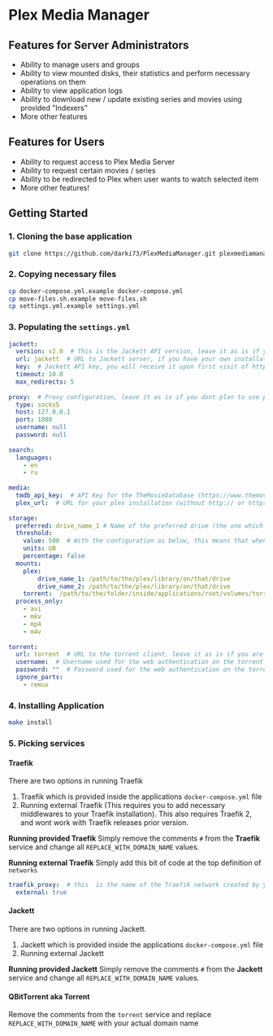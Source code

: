 # Plex Media Manager

## Features for Server Administrators

- Ability to manage users and groups  
- Ability to view mounted disks, their statistics and perform necessary operations on them  
- Ability to view application logs  
- Ability to download new / update existing series and movies using provided "Indexers"  
- More other features


## Features for Users
 - Ability to request access to Plex Media Server
 - Ability to request certain movies / series
 - Ability to be redirected to Plex when user wants to watch selected item
 - More other features!

## Getting Started

### 1. Cloning the base application
```bash
git clone https://github.com/darki73/PlexMediaManager.git plexmediamanager
```
### 2. Copying necessary files

```bash
cp docker-compose.yml.example docker-compose.yml
cp move-files.sh.example move-files.sh
cp settings.yml.example settings.yml
```

### 3. Populating the `settings.yml`
```yaml
jackett:  
  version: v2.0  # This is the Jackett API version, leave it as is if you dont know what this means
  url: jackett  # URL to Jackett server, if you have your own installation, provider the full URL
  key:  # Jackett API key, you will receive it upon first visit of https://jackett.DOMAIN_NAME
  timeout: 10.0  
  max_redirects: 5  
  
proxy:  # Proxy configuration, leave it as is if you dont plan to use proxy
  type: socks5  
  host: 127.0.0.1  
  port: 1080  
  username: null  
  password: null  
  
search:  
  languages:  
    - en  
    - ru  
  
media:  
  tmdb_api_key:  # API Key for the TheMovieDatabase (https://www.themoviedb.org), can be obtained on your account page
  plex_url:  # URL for your plex installation (without http:// or https://)
  
storage:  
  preferred: drive_name_1 # Name of the preferred drive (the one which is defined in the plex mounts section)
  threshold:  
    value: 500  # With the configuration as below, this means that when there is 500 GB or less on the drive, next drive will be selected
    units: GB  
    percentage: false  
  mounts:  
    plex:  
	    drive_name_1: /path/to/the/plex/library/on/that/drive
	    drive_name_2: /path/to/the/plex/library/on/that/drive
    torrent:  /path/to/the/folder/inside/applications/root/volumes/torrent/completed # ./volumes/torrent/completed
  process_only:  
    - avi  
    - mkv  
    - mp4  
    - m4v  
  
torrent:  
  url: torrent  # URL to the torrent client, leave it as is if you are using torrent client bundled with this application
  username:  # Username used for the web authentication on the torrent client
  password: ""  # Password used for the web authentication on the torrent client
  ignore_parts:  
    - remux
```

### 4.  Installing Application

```bash
make install
```

### 5. Picking services
#### Traefik
There are two options in running Traefik

 1. Traefik which is provided inside the applications `docker-compose.yml` file
 2. Running external Traefik (This requires you to add necessary middlewares to your Traefik installation). This also requires Traefik 2, and wont work with Traefik releases prior version.

**Running provided Traefik**
Simply remove the comments `#` from the **Traefik** service and change all `REPLACE_WITH_DOMAIN_NAME` values.

**Running external Traefik**
Simply add this bit of code at the top definition of `networks`
```yaml
traefik_proxy:  # this  is the name of the Traefik network created by you
  external: true
```
#### Jackett
There are two options in running Jackett.

 1. Jackett which is provided inside the applications `docker-compose.yml` file
 2. Running external Jackett

**Running provided Jackett**
Simply remove the comments `#` from the **Jackett** service and change all `REPLACE_WITH_DOMAIN_NAME` values.

#### QBitTorrent aka Torrent
Remove the comments from the `torrent` service and replace `REPLACE_WITH_DOMAIN_NAME` with your actual domain name